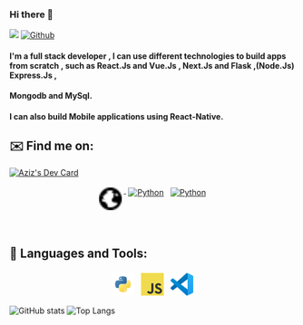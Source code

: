 ### Hi there 👋


![](https://visitor-badge.laobi.icu/badge?page_id=CharalambosIoannou.CharalambosIoannou)
[![Github](https://img.shields.io/github/followers/CharalambosIoannou?label=Follow&style=social)](https://github.com/azizmobarak)

#### I'm a full stack developer , I can use different technologies to build apps from scratch , such as React.Js and Vue.Js , Next.Js and Flask ,(Node.Js) Express.Js ,
#### Mongodb and MySql.
#### I can also build Mobile applications using React-Native.




## ✉️ Find me on:


<a href="https://app.daily.dev/Mobarak"><img src="https://api.daily.dev/devcards/76b44ce26a714f2d82d0fb4a40fdfd43.png?r=pbb" width="400" alt="Aziz's Dev Card"/></a>

<p align="center">
 <a href="https://amazing-tereshkova-5c28ef.netlify.app/" target="_blank" rel="noopener noreferrer"> <img src="https://raw.githubusercontent.com/iconic/open-iconic/master/svg/globe.svg" alt="Python" height="40" style="vertical-align:top; margin:4px"> </a>
 <a href="https://www.linkedin.com/in/aziz-mobarak-652758160/" target="_blank" rel="noopener noreferrer"> <img src="https://cdn.jsdelivr.net/npm/simple-icons@v3/icons/linkedin.svg" alt="Python" height="40" style="vertical-align:top; margin:4px"></a>
 <a href="aziz.mobarak.dev@gmail.com"> <img src="https://cdn.jsdelivr.net/npm/simple-icons@v3/icons/gmail.svg" alt="Python" height="40" style="vertical-align:top; margin:4px"></a>
</p>

<br />

## 🧰 Languages and Tools:
<p align="center">
<img src="https://raw.githubusercontent.com/github/explore/80688e429a7d4ef2fca1e82350fe8e3517d3494d/topics/python/python.png" alt="Python" height="40" style="vertical-align:top; margin:4px">
<img src="https://raw.githubusercontent.com/github/explore/80688e429a7d4ef2fca1e82350fe8e3517d3494d/topics/javascript/javascript.png" alt="Javascript" height="40" style="vertical-align:top; margin:4px">
<img src="https://raw.githubusercontent.com/github/explore/80688e429a7d4ef2fca1e82350fe8e3517d3494d/topics/visual-studio-code/visual-studio-code.png" alt="VS Code" height="40" style="vertical-align:top; margin:4px">
</p>


![GitHub stats](https://github-readme-stats.vercel.app/api?username=azizmobarak&show_icons=true&theme=tokyonight&count_private=true)
![Top Langs](https://github-readme-stats.vercel.app/api/top-langs/?username=azizmobarak&theme=tokyonight&count_private=true)
